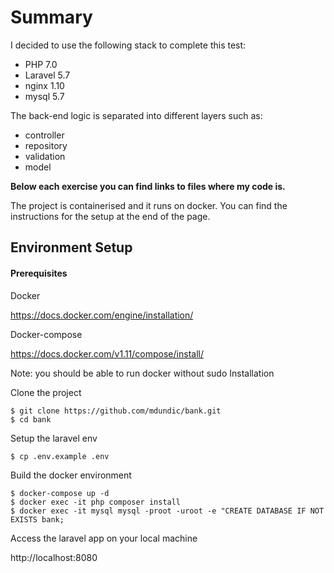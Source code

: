 # Summary

I decided to use the following stack to complete this test:
   - PHP 7.0
   - Laravel 5.7
   - nginx 1.10
   - mysql 5.7
   

The back-end logic is separated into different layers such as:
   - controller
   - repository
   - validation
   - model
   

**Below each exercise you can find links to files where my code is.**


The project is containerised and it runs on docker.
You can find the instructions for the setup at the end of the page.

## Environment Setup
#### Prerequisites

Docker

https://docs.docker.com/engine/installation/

Docker-compose

https://docs.docker.com/v1.11/compose/install/

Note: you should be able to run docker without sudo
Installation

Clone the project

    $ git clone https://github.com/mdundic/bank.git
    $ cd bank

Setup the laravel env

    $ cp .env.example .env

Build the docker environment

    $ docker-compose up -d
    $ docker exec -it php composer install
    $ docker exec -it mysql mysql -proot -uroot -e "CREATE DATABASE IF NOT EXISTS bank;



Access the laravel app on your local machine

http://localhost:8080
